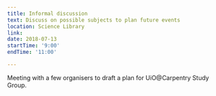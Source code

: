 ```yaml
---
title: Informal discussion 
text: Discuss on possible subjects to plan future events
location: Science Library
link: 
date: 2018-07-13
startTime: '9:00'
endTime: '11:00'

---
```


Meeting with a few organisers to draft a plan for UiO@Carpentry Study Group.

